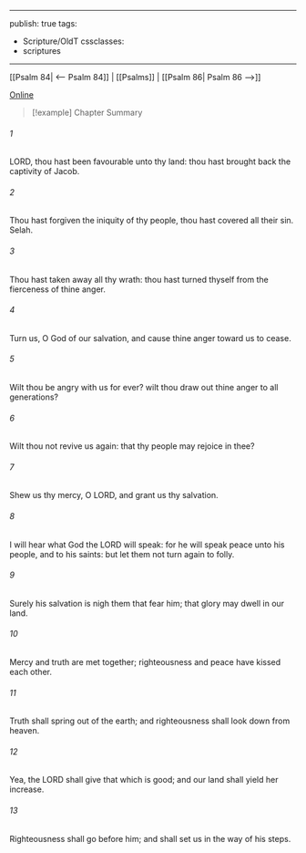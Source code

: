 

---
publish: true
tags:
  - Scripture/OldT
cssclasses:
  - scriptures
---
[[Psalm 84| <-- Psalm 84]] | [[Psalms]] | [[Psalm 86| Psalm 86 -->]]

[Online](https://churchofjesuschrist.org/study/scriptures/ot/ps/85?lang=eng)

>[!example] Chapter Summary
>
###### 1
LORD, thou hast been favourable unto thy land: thou hast brought back the captivity of Jacob.
###### 2
Thou hast forgiven the iniquity of thy people, thou hast covered all their sin.  Selah.
###### 3
Thou hast taken away all thy wrath: thou hast turned thyself from the fierceness of thine anger.
###### 4
Turn us, O God of our salvation, and cause thine anger toward us to cease.
###### 5
Wilt thou be angry with us for ever?  wilt thou draw out thine anger to all generations?
###### 6
Wilt thou not revive us again: that thy people may rejoice in thee?
###### 7
Shew us thy mercy, O LORD, and grant us thy salvation.
###### 8
I will hear what God the LORD will speak: for he will speak peace unto his people, and to his saints: but let them not turn again to folly.
###### 9
Surely his salvation is nigh them that fear him; that glory may dwell in our land.
###### 10
Mercy and truth are met together; righteousness and peace have kissed each other.
###### 11
Truth shall spring out of the earth; and righteousness shall look down from heaven.
###### 12
Yea, the LORD shall give that which is good; and our land shall yield her increase.
###### 13
Righteousness shall go before him; and shall set us in the way of his steps.



